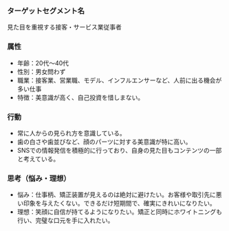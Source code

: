 ### ターゲットセグメント名
見た目を重視する接客・サービス業従事者

### 属性
- 年齢：20代～40代
- 性別：男女問わず
- 職業：接客業、営業職、モデル、インフルエンサーなど、人前に出る機会が多い仕事
- 特徴：美意識が高く、自己投資を惜しまない。

### 行動
- 常に人からの見られ方を意識している。
- 歯の白さや歯並びなど、顔のパーツに対する美意識が特に高い。
- SNSでの情報発信を積極的に行っており、自身の見た目もコンテンツの一部と考えている。

### 思考（悩み・理想）
- 悩み：仕事柄、矯正装置が見えるのは絶対に避けたい。お客様や取引先に悪い印象を与えたくない。できるだけ短期間で、確実にきれいになりたい。
- 理想：笑顔に自信が持てるようになりたい。矯正と同時にホワイトニングも行い、完璧な口元を手に入れたい。

